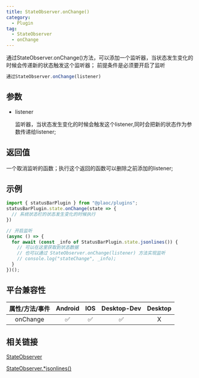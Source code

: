 ```yaml
---
title: StateObserver.onChange()
category:
  - Plugin 
tag:
  - StateObserver
  - onChange
---
```


通过StateObserver.onChange()方法，可以添加一个监听器，当状态发生变化的时候会传递新的状态触发这个监听器；
前提条件是必须要开启了监听


```js
通过StateObserver.onChange(listener)
```

## 参数

  - listener

    监听器，当状态发生变化的时候会触发这个listener,同时会把新的状态作为参数传递给listener;

## 返回值

  一个取消监听的函数；执行这个返回的函数可以删除之前添加的listener;

## 示例
```js
import { statusBarPlugin } from "@plaoc/plugins";
statusBarPlugin.state.onChange(state => {
  // 系统状态栏的状态发生变化的时候执行
})

// 开启监听
(async () => {
  for await (const _info of StatusBarPlugin.state.jsonlines()) {
    // 可以在这里获取到状态数据
    // 也可以通过 StateObserver.onChange(listener) 方法实现监听
    // console.log("stateChange", _info);
  }
})();

```


## 平台兼容性

| 属性/方法/事件 | Android | IOS | Desktop-Dev | Desktop |
|:------------:|:-------:|:---:|:-----------:|:-------:|
| onChange     | ✅      | ✅  | ✅          | X      |


## 相关链接

[StateObserver](../state-observer/index.md)

[StateObserver.*jsonlines()](./jsonlines.md)

